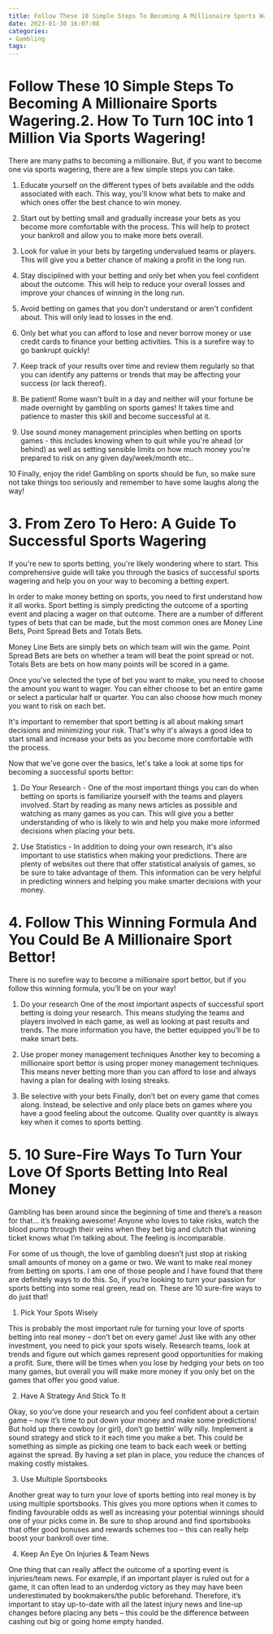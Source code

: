```yaml
---
title: Follow These 10 Simple Steps To Becoming A Millionaire Sports Wagering.2. How To Turn 10C into 1 Million Via Sports Wagering!
date: 2023-01-30 16:07:08
categories:
- Gambling
tags:
---
```



#  Follow These 10 Simple Steps To Becoming A Millionaire Sports Wagering.2. How To Turn 10C into 1 Million Via Sports Wagering!

There are many paths to becoming a millionaire. But, if you want to become one via sports wagering, there are a few simple steps you can take.

1. Educate yourself on the different types of bets available and the odds associated with each. This way, you'll know what bets to make and which ones offer the best chance to win money.

2. Start out by betting small and gradually increase your bets as you become more comfortable with the process. This will help to protect your bankroll and allow you to make more bets overall.

3. Look for value in your bets by targeting undervalued teams or players. This will give you a better chance of making a profit in the long run.

4. Stay disciplined with your betting and only bet when you feel confident about the outcome. This will help to reduce your overall losses and improve your chances of winning in the long run.

5. Avoid betting on games that you don't understand or aren't confident about. This will only lead to losses in the end.

6. Only bet what you can afford to lose and never borrow money or use credit cards to finance your betting activities. This is a surefire way to go bankrupt quickly!

7. Keep track of your results over time and review them regularly so that you can identify any patterns or trends that may be affecting your success (or lack thereof).

8. Be patient! Rome wasn't built in a day and neither will your fortune be made overnight by gambling on sports games! It takes time and patience to master this skill and become successful at it.

9. Use sound money management principles when betting on sports games - this includes knowing when to quit while you're ahead (or behind) as well as setting sensible limits on how much money you're prepared to risk on any given day/week/month etc..

10 Finally, enjoy the ride! Gambling on sports should be fun, so make sure not take things too seriously and remember to have some laughs along the way!

# 3. From Zero To Hero: A Guide To Successful Sports Wagering

If you're new to sports betting, you're likely wondering where to start. This comprehensive guide will take you through the basics of successful sports wagering and help you on your way to becoming a betting expert.

In order to make money betting on sports, you need to first understand how it all works. Sport betting is simply predicting the outcome of a sporting event and placing a wager on that outcome. There are a number of different types of bets that can be made, but the most common ones are Money Line Bets, Point Spread Bets and Totals Bets.

Money Line Bets are simply bets on which team will win the game. Point Spread Bets are bets on whether a team will beat the point spread or not. Totals Bets are bets on how many points will be scored in a game.

Once you've selected the type of bet you want to make, you need to choose the amount you want to wager. You can either choose to bet an entire game or select a particular half or quarter. You can also choose how much money you want to risk on each bet.

It's important to remember that sport betting is all about making smart decisions and minimizing your risk. That's why it's always a good idea to start small and increase your bets as you become more comfortable with the process.

Now that we've gone over the basics, let's take a look at some tips for becoming a successful sports bettor:

1) Do Your Research - One of the most important things you can do when betting on sports is familiarize yourself with the teams and players involved. Start by reading as many news articles as possible and watching as many games as you can. This will give you a better understanding of who is likely to win and help you make more informed decisions when placing your bets.

2) Use Statistics - In addition to doing your own research, it's also important to use statistics when making your predictions. There are plenty of websites out there that offer statistical analysis of games, so be sure to take advantage of them. This information can be very helpful in predicting winners and helping you make smarter decisions with your money.

# 4. Follow This Winning Formula And You Could Be A Millionaire Sport Bettor! 

There is no surefire way to become a millionaire sport bettor, but if you follow this winning formula, you’ll be on your way!

1. Do your research
One of the most important aspects of successful sport betting is doing your research. This means studying the teams and players involved in each game, as well as looking at past results and trends. The more information you have, the better equipped you’ll be to make smart bets.

2. Use proper money management techniques
Another key to becoming a millionaire sport bettor is using proper money management techniques. This means never betting more than you can afford to lose and always having a plan for dealing with losing streaks.

3. Be selective with your bets
Finally, don’t bet on every game that comes along. Instead, be selective and only place bets on games where you have a good feeling about the outcome. Quality over quantity is always key when it comes to sports betting.

# 5. 10 Sure-Fire Ways To Turn Your Love Of Sports Betting Into Real Money

Gambling has been around since the beginning of time and there’s a reason for that… it’s freaking awesome! Anyone who loves to take risks, watch the blood pump through their veins when they bet big and clutch that winning ticket knows what I’m talking about. The feeling is incomparable.

For some of us though, the love of gambling doesn’t just stop at risking small amounts of money on a game or two. We want to make real money from betting on sports. I am one of those people and I have found that there are definitely ways to do this. So, if you’re looking to turn your passion for sports betting into some real green, read on. These are 10 sure-fire ways to do just that!

1) Pick Your Spots Wisely

This is probably the most important rule for turning your love of sports betting into real money – don’t bet on every game! Just like with any other investment, you need to pick your spots wisely. Research teams, look at trends and figure out which games represent good opportunities for making a profit. Sure, there will be times when you lose by hedging your bets on too many games, but overall you will make more money if you only bet on the games that offer you good value.

2) Have A Strategy And Stick To It

Okay, so you’ve done your research and you feel confident about a certain game – now it’s time to put down your money and make some predictions! But hold up there cowboy (or girl), don’t go bettin’ willy nilly. Implement a sound strategy and stick to it each time you make a bet. This could be something as simple as picking one team to back each week or betting against the spread. By having a set plan in place, you reduce the chances of making costly mistakes.

3) Use Multiple Sportsbooks

Another great way to turn your love of sports betting into real money is by using multiple sportsbooks. This gives you more options when it comes to finding favourable odds as well as increasing your potential winnings should one of your picks come in. Be sure to shop around and find sportsbooks that offer good bonuses and rewards schemes too – this can really help boost your bankroll over time.

4) Keep An Eye On Injuries & Team News

One thing that can really affect the outcome of a sporting event is injuries/team news. For example, if an important player is ruled out for a game, it can often lead to an underdog victory as they may have been underestimated by bookmakers/the public beforehand. Therefore, it’s important to stay up-to-date with all the latest injury news and line-up changes before placing any bets – this could be the difference between cashing out big or going home empty handed.